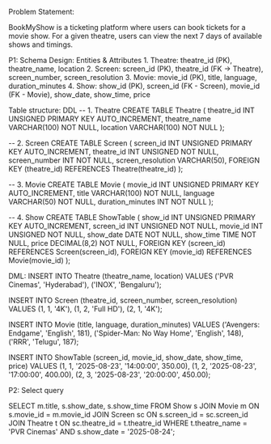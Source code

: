 Problem Statement:

BookMyShow is a ticketing platform where users can book tickets for a movie show. For a given theatre, users can view the next 7 days of available shows and timings.



P1: 
Schema Design: Entities & Attributes
	1.	Theatre: theatre_id (PK), theatre_name, location
	2.	Screen: screen_id (PK), theatre_id (FK → Theatre), screen_number, screen_resolution
	3.	Movie: movie_id (PK), title, language, duration_minutes
	4.	Show: show_id (PK), screen_id (FK - Screen), movie_id (FK - Movie), show_date, show_time, price

Table structure: DDL
-- 1. Theatre
CREATE TABLE Theatre (
  theatre_id     INT UNSIGNED PRIMARY KEY AUTO_INCREMENT,
  theatre_name   VARCHAR(100) NOT NULL,
  location       VARCHAR(100) NOT NULL
);

-- 2. Screen
CREATE TABLE Screen (
  screen_id         INT UNSIGNED PRIMARY KEY AUTO_INCREMENT,
  theatre_id        INT UNSIGNED NOT NULL,
  screen_number     INT NOT NULL,
  screen_resolution VARCHAR(50),
  FOREIGN KEY (theatre_id) REFERENCES Theatre(theatre_id)
);

-- 3. Movie
CREATE TABLE Movie (
  movie_id         INT UNSIGNED PRIMARY KEY AUTO_INCREMENT,
  title            VARCHAR(100) NOT NULL,
  language         VARCHAR(50)  NOT NULL,
  duration_minutes INT NOT NULL
);

-- 4. Show
CREATE TABLE ShowTable (
  show_id    INT UNSIGNED PRIMARY KEY AUTO_INCREMENT,
  screen_id  INT UNSIGNED NOT NULL,
  movie_id   INT UNSIGNED NOT NULL,
  show_date  DATE NOT NULL,
  show_time  TIME NOT NULL,
  price      DECIMAL(8,2) NOT NULL,
  FOREIGN KEY (screen_id) REFERENCES Screen(screen_id),
  FOREIGN KEY (movie_id)  REFERENCES Movie(movie_id)
);



DML:
INSERT INTO Theatre (theatre_name, location) VALUES
  ('PVR Cinemas', 'Hyderabad'),
  ('INOX',        'Bengaluru');

INSERT INTO Screen (theatre_id, screen_number, screen_resolution) VALUES
  (1, 1, '4K'),
  (1, 2, 'Full HD'),
  (2, 1, '4K');

INSERT INTO Movie (title, language, duration_minutes) VALUES
  ('Avengers: Endgame', 'English', 181),
  ('Spider-Man: No Way Home', 'English', 148),
  ('RRR', 'Telugu', 187);

INSERT INTO ShowTable (screen_id, movie_id, show_date, show_time, price) VALUES
  (1, 1, '2025-08-23', '14:00:00', 350.00),
  (1, 2, '2025-08-23', '17:00:00', 400.00),
  (2, 3, '2025-08-23', '20:00:00', 450.00);


P2: Select query

SELECT m.title, s.show_date, s.show_time
FROM Show s
JOIN Movie m ON s.movie_id = m.movie_id
JOIN Screen sc ON s.screen_id = sc.screen_id
JOIN Theatre t ON sc.theatre_id = t.theatre_id
WHERE t.theatre_name = 'PVR Cinemas' AND s.show_date = '2025-08-24';